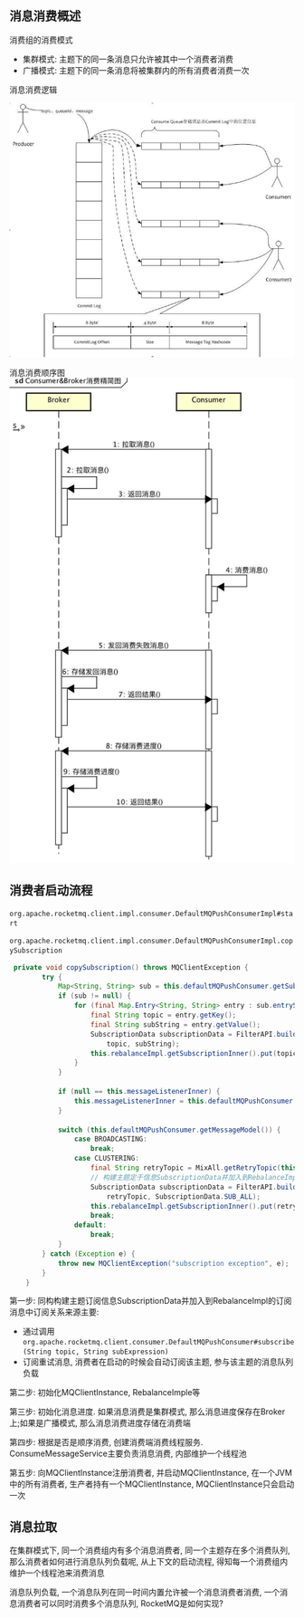 
## 消息消费概述

消费组的消费模式
- 集群模式: 主题下的同一条消息只允许被其中一个消费者消费
- 广播模式: 主题下的同一条消息将被集群内的所有消费者消费一次


消息消费逻辑

![消费逻辑](picture/消息消费逻辑图.png)

消息消费顺序图  
![消息消费顺序图](picture/消息消费顺序图.png)


## 消费者启动流程

`org.apache.rocketmq.client.impl.consumer.DefaultMQPushConsumerImpl#start
`

`org.apache.rocketmq.client.impl.consumer.DefaultMQPushConsumerImpl.copySubscription`
```java
 private void copySubscription() throws MQClientException {
        try {
            Map<String, String> sub = this.defaultMQPushConsumer.getSubscription();
            if (sub != null) {
                for (final Map.Entry<String, String> entry : sub.entrySet()) {
                    final String topic = entry.getKey();
                    final String subString = entry.getValue();
                    SubscriptionData subscriptionData = FilterAPI.buildSubscriptionData(this.defaultMQPushConsumer.getConsumerGroup(),
                        topic, subString);
                    this.rebalanceImpl.getSubscriptionInner().put(topic, subscriptionData);
                }
            }

            if (null == this.messageListenerInner) {
                this.messageListenerInner = this.defaultMQPushConsumer.getMessageListener();
            }

            switch (this.defaultMQPushConsumer.getMessageModel()) {
                case BROADCASTING:
                    break;
                case CLUSTERING:
                    final String retryTopic = MixAll.getRetryTopic(this.defaultMQPushConsumer.getConsumerGroup());
                    // 构建主题定于信息SubscriptionData并加入到RebalanceImpl订阅消息中
                    SubscriptionData subscriptionData = FilterAPI.buildSubscriptionData(this.defaultMQPushConsumer.getConsumerGroup(),
                        retryTopic, SubscriptionData.SUB_ALL);
                    this.rebalanceImpl.getSubscriptionInner().put(retryTopic, subscriptionData);
                    break;
                default:
                    break;
            }
        } catch (Exception e) {
            throw new MQClientException("subscription exception", e);
        }
    }
```
第一步:
同构构建主题订阅信息SubscriptionData并加入到RebalanceImpl的订阅消息中订阅关系来源主要:
- 通过调用`org.apache.rocketmq.client.consumer.DefaultMQPushConsumer#subscribe(String
  topic, String subExpression)`
- 订阅重试消息, 消费者在启动的时候会自动订阅该主题, 参与该主题的消息队列负载

第二步: 初始化MQClientInstance, RebalanceImple等

第三步: 初始化消息进度. 如果消息消费是集群模式,
那么消息进度保存在Broker上;如果是广播模式, 那么消息消费进度存储在消费端

第四步: 根据是否是顺序消费, 创建消费端消费线程服务.
ConsumeMessageService主要负责消息消费, 内部维护一个线程池

第五步: 向MQClientInstance注册消费者, 并启动MQClientInstance,
在一个JVM中的所有消费者, 生产者持有一个MQClientInstance,
MQClientInstance只会启动一次


## 消息拉取

在集群模式下, 同一个消费组内有多个消息消费者, 同一个主题存在多个消费队列,
那么消费者如何进行消息队列负载呢, 从上下文的启动流程,
得知每一个消费组内维护一个线程池来消费消息

消息队列负载, 一个消息队列在同一时间内置允许被一个消息消费者消费,
一个消息消费者可以同时消费多个消息队列, RocketMQ是如何实现?




